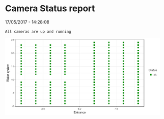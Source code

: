 Camera Status report
================
17/05/2017 - 14:28:08

    All cameras are up and running

![](camreport_files/figure-markdown_github/unnamed-chunk-2-1.png)
